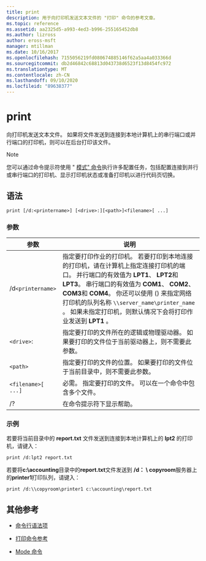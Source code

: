 ```yaml
---
title: print
description: 用于向打印机发送文本文件的 "打印" 命令的参考文章。
ms.topic: reference
ms.assetid: aa2325d5-a993-4ed3-b996-255165452db8
ms.author: lizross
author: eross-msft
manager: mtillman
ms.date: 10/16/2017
ms.openlocfilehash: 7155056219fd080674885146f62a5aa4a033366d
ms.sourcegitcommit: db2d46842c68813d043738d6523f13d8454fc972
ms.translationtype: MT
ms.contentlocale: zh-CN
ms.lasthandoff: 09/10/2020
ms.locfileid: "89638377"
---
```

# <a name="print"></a>print

向打印机发送文本文件。 如果将文件发送到连接到本地计算机上的串行端口或并行端口的打印机，则可以在后台打印该文件。

> [!NOTE]
> 您可以通过命令提示符使用 " [模式" 命令](mode.md)执行许多配置任务，包括配置连接到并行或串行端口的打印机、显示打印机状态或准备打印机以进行代码页切换。

## <a name="syntax"></a>语法

```
print [/d:<printername>] [<drive>:][<path>]<filename>[ ...]
```

### <a name="parameters"></a>参数

| 参数 | 说明 |
|--|--|
| /d`<printername>` | 指定要打印作业的打印机。 若要打印到本地连接的打印机，请在计算机上指定连接打印机的端口。 并行端口的有效值为 **LPT1**、 **LPT2**和 **LPT3**。 串行端口的有效值为 **COM1**、 **COM2**、 **COM3**和 **COM4**。 你还可以使用 () 来指定网络打印机的队列名称 `\\server_name\printer_name` 。 如果未指定打印机，则默认情况下会将打印作业发送到 **LPT1** 。 |
| `<drive>`: | 指定要打印的文件所在的逻辑或物理驱动器。 如果要打印的文件位于当前驱动器上，则不需要此参数。 |
| `<path>` | 指定要打印的文件的位置。 如果要打印的文件位于当前目录中，则不需要此参数。 |
| `<filename>[ ...]` | 必需。 指定要打印的文件。 可以在一个命令中包含多个文件。 |
| /? | 在命令提示符下显示帮助。 |

### <a name="examples"></a>示例

若要将当前目录中的 **report.txt** 文件发送到连接到本地计算机上的 **lpt2** 的打印机，请键入：

```
print /d:lpt2 report.txt
```

若要将**c:\accounting**目录中的**report.txt**文件发送到 **/d： \\ copyroom**服务器上的**printer1**打印队列，请键入：

```
print /d:\\copyroom\printer1 c:\accounting\report.txt
```

## <a name="additional-references"></a>其他参考

- [命令行语法项](command-line-syntax-key.md)

- [打印命令参考](print-command-reference.md)

- [Mode 命令](mode.md)